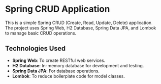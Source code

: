 # Spring CRUD Application

This is a simple Spring CRUD (Create, Read, Update, Delete) application. The project uses Spring Web, H2 Database, Spring Data JPA, and Lombok to manage basic CRUD operations.

## Technologies Used

- **Spring Web**: To create RESTful web services.
- **H2 Database**: In-memory database for development and testing.
- **Spring Data JPA**: For database operations.
- **Lombok**: To reduce boilerplate code for model classes.
